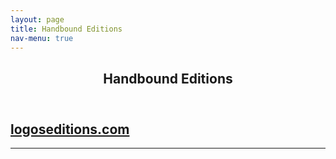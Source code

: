 ```yaml
---
layout: page
title: Handbound Editions
nav-menu: true
---
```


<!-- Main -->
<div id="main" class="alt">

<!-- One -->
<section id="one">
	<div class="inner">
		<header class="major">
			<h1>Handbound Editions</h1>
		</header>

<!-- Content -->
<h1 id="content"></h1>
<h2><a href="https://logoseditions.com/" target="_blank">logoseditions.com</a></h2>
<!--<div class="row">
	<div class="6u 12u$(small)">
		<h3></h3>
		<p></p>
	</div>
	<div class="6u$ 12u$(small)">
		<h3></h3>
		<p></p>
	</div>
	-->
</div>

<hr class="major" />
